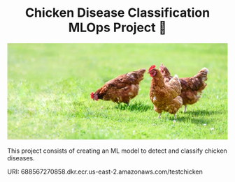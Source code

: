 <h1 align="center">Chicken Disease Classification MLOps Project 🐔</h1>

![Javier_Saez_Banner](https://github.com/JSaez97/JSaez97/blob/assets/banner_chicken_disease_project.png)

This project consists of creating an ML model to detect and classify chicken diseases.

URI: 688567270858.dkr.ecr.us-east-2.amazonaws.com/testchicken
